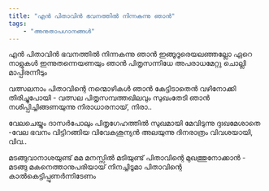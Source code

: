 ```yaml
---
title: "എന്‍ പിതാവിൻ ഭവനത്തില്‍ നിന്നകന്നു ഞാന്‍"
tags:
    - "അനുതാപഗാനങ്ങൾ"
---
```

എന്‍ പിതാവിൻ ഭവനത്തില്‍ നിന്നകന്നു ഞാന്‍
ഇങ്ങൂദൂരെയലഞ്ഞല്ലോ ഏറെ നാളുകള്‍
ഇന്നുതന്നെയണയും ഞാന്‍ പിതൃസന്നിധേ
അപരാധമേറ്റു ചൊല്ലി മാപ്പിരന്നീടും

വത്സലനാം പിതാവിന്റെ നന്മൊഴികള്‍ ഞാന്‍
കേട്ടിടാതെന്‍ വഴിനോക്കി തിരിച്ചുപോയി - വത്സല
പിതൃസമ്പത്തഖിലവും സുഖംതേടി ഞാന്‍
നശിപ്പിച്ചിങ്ങണയുന്നു നിരാധാരനായ്‌, നിരാ..

വേലചെയ്യും ദാസര്‍പോലും പിതൃഗേഹത്തില്‍
സുഖമായി മേവിടുന്നു ദുഃഖമേശാതെ -വേല
ഭവനം വിട്ടിറങ്ങിയ വിവേകശൂന്യന്‍
അലയുന്നു ദിനരാത്രം വിവശയായി, വിവ..

മടങ്ങുവാനാശയുണ്ട്‌ മമ മനസ്സില്‍
മടിയുണ്ട്‌ പിതാവിന്റെ മുഖത്തുനോക്കാന്‍ - മടങ്ങു
മകനെത്താനുപരിയായ്‌ നിനച്ചിടൂമാ
പിതാവിന്റെ കാല്‍കെട്ടിപ്പുണര്‍ന്നിടേണം
